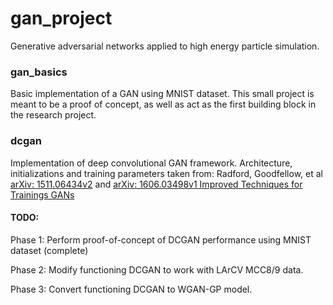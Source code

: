 # gan_project
Generative adversarial networks applied to high energy particle simulation.

### gan_basics
Basic implementation of a GAN using MNIST dataset. This small project is meant to be a proof of concept, as well as act as the first building block in the research project.

### dcgan 
Implementation of deep convolutional GAN framework. Architecture, initializations and training parameters taken from: Radford, Goodfellow, et al [arXiv: 1511.06434v2](https://arxiv.org/pdf/1511.06434v2.pdf) and [arXiv: 1606.03498v1 Improved Techniques for Trainings GANs](https://arxiv.org/pdf/1606.03498.pdf) 

#### TODO:

Phase 1: Perform proof-of-concept of DCGAN performance using MNIST dataset (complete)

Phase 2: Modify functioning DCGAN to work with LArCV MCC8/9 data.

Phase 3: Convert functioning DCGAN to WGAN-GP model.



